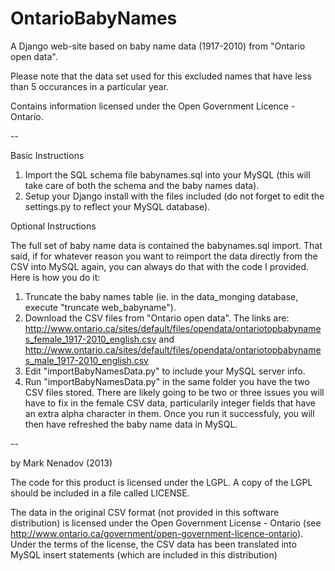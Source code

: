 OntarioBabyNames
================

A Django web-site based on baby name data (1917-2010) from "Ontario open data".

Please note that the data set used for this excluded names that have less than 5 occurances in a particular year. 

Contains information licensed under the Open Government Licence - Ontario.

--

Basic Instructions

1. Import the SQL schema file babynames.sql into your MySQL (this will take care of both the schema and the baby names data).
2. Setup your Django install with the files included (do not forget to edit the settings.py to reflect your MySQL database). 

Optional Instructions

The full set of baby name data is contained the babynames.sql import. That said, if for whatever reason you want to reimport the data directly from the CSV into MySQL again, you can always do that with the code I provided. Here is how you do it:

1. Truncate the baby names table (ie. in the data_monging database, execute "truncate web_babyname").
2. Download the CSV files from "Ontario open data". The links are: http://www.ontario.ca/sites/default/files/opendata/ontariotopbabynames_female_1917-2010_english.csv and http://www.ontario.ca/sites/default/files/opendata/ontariotopbabynames_male_1917-2010_english.csv
3. Edit "importBabyNamesData.py" to include your MySQL server info.
4. Run "importBabyNamesData.py" in the same folder you have the two CSV files stored. There are likely going to be two or three issues you will have to fix in the female CSV data, particularily integer fields that have an extra alpha character in them. Once you run it successfuly, you will then have refreshed the baby name data in MySQL. 

--

by Mark Nenadov (2013)
	
The code for this product is licensed under the LGPL. A copy of the LGPL should be included in a file called LICENSE.

The data in the original CSV format (not provided in this software distribution) is licensed under the Open Government License - Ontario (see http://www.ontario.ca/government/open-government-licence-ontario). Under the terms of the license, the CSV data has been translated into MySQL insert statements (which are included in this distribution) 
